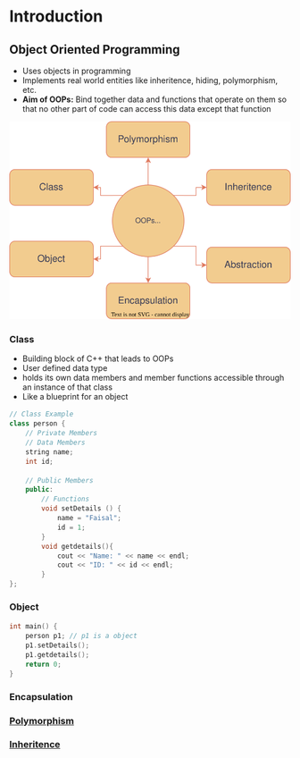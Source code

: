 # Introduction

## Object Oriented Programming

- Uses objects in programming
- Implements real world entities like inheritence, hiding, polymorphism, etc.
- **Aim of OOPs:** Bind together data and functions that operate on them so that no other part of code can access this data except that function

![OOPs Conecpts](./assets/OOPs%20Concepts.svg)

### Class

- Building block of C++ that leads to OOPs
- User defined data type
- holds its own data members and member functions accessible through an instance of that class
- Like a blueprint for an object

```cpp
// Class Example
class person {
    // Private Members
    // Data Members
    string name;
    int id;

    // Public Members
    public:
        // Functions
        void setDetails () {
            name = "Faisal";
            id = 1;
        }
        void getdetails(){
            cout << "Name: " << name << endl;
            cout << "ID: " << id << endl;
        }
};
```

### Object

```cpp
int main() {
    person p1; // p1 is a object
    p1.setDetails();
    p1.getdetails();
    return 0;
}
```

### Encapsulation

### [Polymorphism](/Objects%26Classes/Polymorphism/README.md)

### [Inheritence](/Objects%26Classes/Inheritence/README.md)
